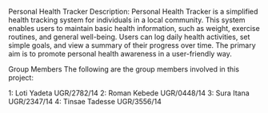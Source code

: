 Personal Health Tracker
Description: Personal Health Tracker is a simplified health tracking system for individuals in a local community. This system enables users to maintain basic health information, such as weight, exercise routines, and general well-being. Users can log daily health activities, set simple goals, and view a summary of their progress over time. The primary aim is to promote personal health awareness in a user-friendly way.

Group Members The following are the group members involved in this project:

1: Loti Yadeta UGR/2782/14 2: Roman Kebede UGR/0448/14 3: Sura Itana UGR/2347/14 4: Tinsae Tadesse UGR/3556/14
